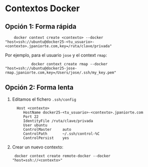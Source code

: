 # Contextos Docker

## Opción 1: Forma rápida

        docker context create <contexto> --docker "host=ssh://ubuntu@docker25-<tu_usuario>-<contexto>.jpaniorte.com,key=/ruta/clave/privada"

Por ejemplo, para el usuario `jose` y el context `rmap`:

                docker context create rmap --docker "host=ssh://ubuntu@docker25-jose-rmap.jpaniorte.com,key=/Users/jose/.ssh/my_key.pem"

## Opción 2: Forma lenta

1. Editamos el fichero `.ssh/config`

         Host <contexto>
            HostName docker25-<tu_usuario>-<contexto>.jpaniorte.com
            Port 22
            IdentityFile /ruta/clave/privada
            User ubuntu
            ControlMaster     auto 
            ControlPath       ~/.ssh/control-%C
            ControlPersist    yes

1. Crear un nuevo contexto:

        docker context create remote-docker --docker "host=ssh://<contexto>"
